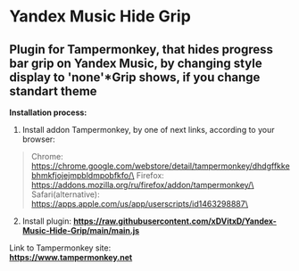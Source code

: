 # Yandex Music Hide Grip
## Plugin for Tampermonkey, that hides progress bar grip on Yandex Music, by changing style display to 'none'\*Grip shows, if you change standart theme
 **Installation process:**
 1. Install addon Tampermonkey, by one of next links, according to your browser:
 >Chrome: https://chrome.google.com/webstore/detail/tampermonkey/dhdgffkkebhmkfjojejmpbldmpobfkfo/\
 >Firefox: https://addons.mozilla.org/ru/firefox/addon/tampermonkey/\
 >Safari(alternative): https://apps.apple.com/us/app/userscripts/id1463298887\
 2. Install plugin:
 **https://raw.githubusercontent.com/xDVitxD/Yandex-Music-Hide-Grip/main/main.js**

Link to Tampermonkey site:\
**https://www.tampermonkey.net**
